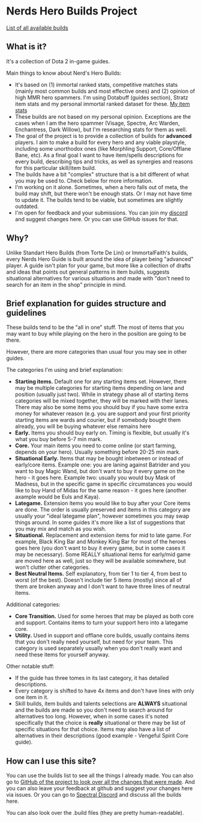 # Nerds Hero Builds Project

[List of all available builds](BUILDS.md)

## What is it?

It's a collection of Dota 2 in-game guides.

Main things to know about Nerd's Hero Builds:
* It's based on (1) immortal ranked stats, competitive matches stats (mainly most common builds and most effective ones) and (2) opinion of high MMR hero spammers. I'm using Dotabuff (guides section), Stratz item stats and my personal immortal ranked dataset for these. [My item stats](https://stats.spectral.gg/lrg2/?league=imm_ranked_meta_last_7&mod=items-progression)
* These builds are not based on my personal opinion. Exceptions are the cases when I am the hero spammer (Visage, Spectre, Arc Warden, Enchantress, Dark Willow), but I'm researching stats for them as well.
* The goal of the project is to provide a collection of builds for **advanced** players. I aim to make a build for every hero and any viable playstyle, including some unorthodox ones (like Morphling Support, Core/Offlane Bane, etc). As a final goal I want to have item/spells descriptions for every build, describing tips and tricks, as well as synergies and reasons for this particular skill/item build.
* The builds have a bit "complex" structure that is a bit different of what you may be used to. Check below for more information.
* I'm working on it alone. Sometimes, when a hero falls out of meta, the build may shift, but there won't be enough stats. Or I may not have time to update it. The builds tend to be viable, but sometimes are slightly outdated.
* I'm open for feedback and your submissions. You can join my [discord](https://discord.spectral.gg/) and suggest changes here.  Or you can use GitHub issues for that.

## Why?

Unlike Standart Hero Builds (from Torte De Lini) or ImmortalFaith's builds, every Nerds Hero Guide is built around the idea of player being "advanced" player. A guide isn't plan for your game, but more like a collection of drafts and ideas that points out general patterns in item builds, suggests situational alternatives for various situations and made with "don't need to search for an item in the shop" principle in mind.

## Brief explanation for guides structure and guidelines

These builds tend to be the "all in one" stuff. The most of items that you may want to buy while playing on the hero in the position are going to be there.

However, there are more categories than usual four you may see in other guides.

The categories I'm using and brief explanation:

* **Starting items.** Default one for any starting items set. However, there may be multiple categories for starting items depending on lane and position (usually just two). While in strategy phase all of starting items categories will be mixed together, they will be marked with their lanes. There may also be some items you should buy if you have some extra money for whatever reason (e.g. you are support and your first priority starting items are wards and courier, but if somebody bought them already, you will be buying whatever else remains here
* **Early.** Items you should buy early on. Timing is flexible, but usually it's what you buy before 5-7 min mark.
* **Core.** Your main items you need to come online (or start farming, depends on your hero). Usually something before 20-25 min mark.
* **Situational Early.** Items that may be bought inbetween or instead of early/core items. Example one: you are laning against Batrider and you want to buy Magic Wand, but don't want to buy it every game on the hero - it goes here. Example two: usually you would buy Mask of Madness, but in the specific game in specific circumstances you would like to buy Hand of Midas for the same reason - it goes here (another axample would be Euls and Kaya).
* **Lategame.** Extension items you would like to buy after your Core items are done. The order is usually preserved and items in this category are usually your "ideal lategame plan", however sometimes you may swap things around. In some guides it's more like a list of suggestions that you may mix and match as you wish.
* **Situational.** Replacement and extension items for mid to late game. For example, Black King Bar and Monkey King Bar for most of the heroes goes here (you don't want to buy it every game, but in some cases it may be necessary). Some REALLY situational items for early/mid game are moved here as well, just so they will be available somewhere, but won't clutter other categories.
* **Best Neutral Items.** Self explanatory, from tier 1 to tier 4, from best to worst (of the best). Doesn't include tier 5 items (mostly) since all of them are broken anyway and I don't want to have three lines of neutral items.

Additional categories:

* **Core Transition.** Used for some heroes that may be played as both core and support. Contains items to turn your support hero into a lategame core.
* **Utility.** Used in support and offlane core builds, usually contains items that you don't really need yourself, but need for your team. This category is used separately usually when you don't really want and need these items for yourself anyway.

Other notable stuff:

* If the guide has three tomes in its last category, it has detailed descriptions.
* Every category is shifted to have 4x items and don't have lines with only one item in it.
* Skill builds, item builds and talents selections are **ALWAYS** situational and the builds are made so you don't need to search around for alternatives too long. However, when in some cases it's noted specifically that the choice is **really** situational or there may be list of specific situations for that choice. Items may also have a list of alternatives in their descriptions (good example - Vengeful Spirit Core guide).

## How can I use this site?

You can use the builds list to see all the things I already made. You can also go to [GitHub of the project to look over all the changes that were made](https://github.com/leamare/nerds-builds/commits/master). And you can also leave your feedback at github and suggest your changes here via issues. Or you can go to [Spectral Discord](https://discord.spectral.gg/) and discuss all the builds here.

You can also look over the .build files (they are pretty human-readable).
